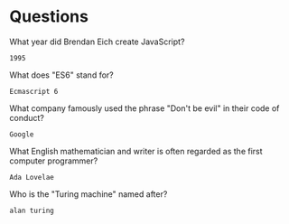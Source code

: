 # Questions

What year did Brendan Eich create JavaScript?

```
1995
```

What does "ES6" stand for?

```
Ecmascript 6 
```

What company famously used the phrase "Don't be evil" in their code of conduct?

```
Google
```

What English mathematician and writer is often regarded as the first computer programmer?

```
Ada Lovelae
```

Who is the "Turing machine" named after?

```
alan turing
```

